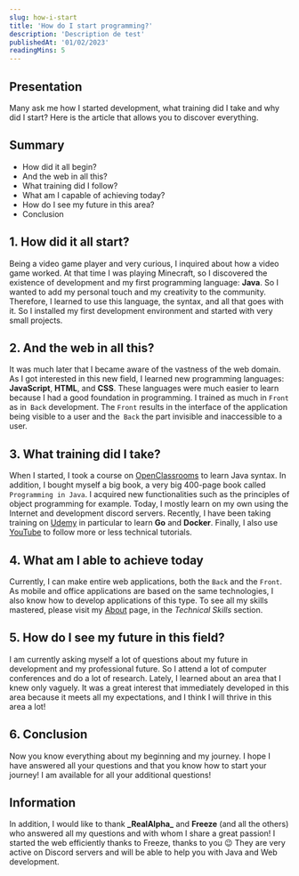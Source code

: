 ```yaml
---
slug: how-i-start
title: 'How do I start programming?'
description: 'Description de test'
publishedAt: '01/02/2023'
readingMins: 5
---
```


## Presentation

Many ask me how I started development, what training did I take and why did I start?
Here is the article that allows you to discover everything.

## Summary

- How did it all begin?
- And the web in all this?
- What training did I follow?
- What am I capable of achieving today?
- How do I see my future in this area?
- Conclusion

## 1. How did it all start?

Being a video game player and very curious, I inquired about how a video game worked.
At that time I was playing Minecraft, so I discovered the existence of development and my first programming language: **Java**.
So I wanted to add my personal touch and my creativity to the community. Therefore, I learned to use this language, the syntax, and all that goes with it.
So I installed my first development environment and started with very small projects.

## 2. And the web in all this?

It was much later that I became aware of the vastness of the web domain. As I got interested in this new field, I learned new programming languages: **JavaScript**, **HTML**, and **CSS**.
These languages were much easier to learn because I had a good foundation in programming. I trained as much in `Front` as in` Back` development.
The `Front` results in the interface of the application being visible to a user and the` Back` the part invisible and inaccessible to a user.

## 3. What training did I take?

When I started, I took a course on [OpenClassrooms](https://openclassrooms.com) to learn Java syntax.
In addition, I bought myself a big book, a very big 400-page book called `Programming in Java`. I acquired new functionalities such as the principles of object programming for example.
Today, I mostly learn on my own using the Internet and development discord servers.
Recently, I have been taking training on [Udemy](https://udemy.com) in particular to learn **Go** and **Docker**.
Finally, I also use [YouTube](https://youtube.com) to follow more or less technical tutorials.

## 4. What am I able to achieve today

Currently, I can make entire web applications, both the `Back` and the `Front`. As mobile and office applications are based on the same technologies,
I also know how to develop applications of this type. To see all my skills mastered, please visit my [About](/about) page, in the _Technical Skills_ section.

## 5. How do I see my future in this field?

I am currently asking myself a lot of questions about my future in development and my professional future. So I attend a lot of computer conferences and do a lot of research.
Lately, I learned about an area that I knew only vaguely. It was a great interest that immediately developed in this area because it meets all my expectations, 
and I think I will thrive in this area a lot!

## 6. Conclusion

Now you know everything about my beginning and my journey. I hope I have answered all your questions and that you know how to start your journey!
I am available for all your additional questions!

## Information

In addition, I would like to thank **\_RealAlpha\_** and **Freeze** (and all the others) who answered all my questions and with whom I share a great passion!
I started the web efficiently thanks to Freeze, thanks to you 😉
They are very active on Discord servers and will be able to help you with Java and Web development.
